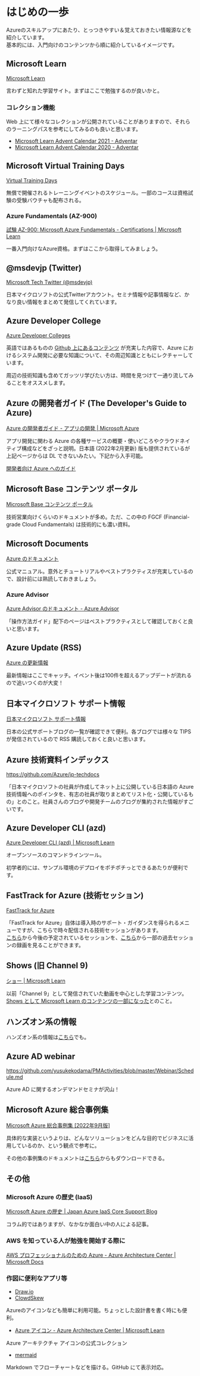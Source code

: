 # はじめの一歩

Azureのスキルアップにあたり、とっつきやすい＆覚えておきたい情報源などを紹介しています。  
基本的には、入門向けのコンテンツから順に紹介しているイメージです。

## Microsoft Learn

[Microsoft Learn](https://docs.microsoft.com/ja-jp/learn/)

言わずと知れた学習サイト。まずはここで勉強するのが良いかと。

### コレクション機能

Web 上にて様々なコレクションが公開されていることがありますので、それらのラーニングパスを参考にしてみるのも良いと思います。

* [Microsoft Learn Advent Calendar 2021 \- Adventar](https://adventar.org/calendars/6891)
* [Microsoft Learn Advent Calendar 2020 \- Adventar](https://adventar.org/calendars/5090)

## Microsoft Virtual Training Days

[Virtual Training Days](https://www.microsoft.com/ja-jp/events/top/training-days)

無償で開催されるトレーニングイベントのスケジュール。一部のコースは資格試験の受験バウチャも配布される。

### Azure Fundamentals (AZ-900)

[試験 AZ\-900: Microsoft Azure Fundamentals \- Certifications \| Microsoft Learn](https://learn.microsoft.com/ja-jp/certifications/exams/az-900)

一番入門向けなAzure資格。まずはここから取得してみましょう。

## @msdevjp (Twitter)

[Microsoft Tech Twitter (@msdevjp)](https://twitter.com/msdevjp)

日本マイクロソフトの公式Twitterアカウント。セミナ情報や記事情報など、かなり良い情報をまとめて発信してくれています。

## Azure Developer College

[Azure Developer Colleges](https://azuredevcollege.com/)

英語ではあるものの [Github 上にあるコンテンツ](https://github.com/azuredevcollege/trainingdays) が充実した内容で、Azure におけるシステム開発に必要な知識について、その周辺知識とともにレクチャーしています。

周辺の技術知識も含めてガッツリ学びたい方は、時間を見つけて一通り流してみることをオススメします。

## Azure の開発者ガイド (The Developer's Guide to Azure)

[Azure の開発者ガイド \- アプリの開発 \| Microsoft Azure](https://azure.microsoft.com/ja-jp/resources/whitepapers/developer-guide-to-azure/)

アプリ開発に関わる Azure の各種サービスの概要・使いどころやクラウドネイティブ構成などをざっと説明。日本語 (2022年2月更新) 版も提供されているが上記ページからは DL できないみたい。下記から入手可能。

[開発者向け Azure へのガイド](https://clouddamcdnprodep.azureedge.net/gdc/gdcuKUFQc/original)

## Microsoft Base コンテンツ ポータル

[Microsoft Base コンテンツ ポータル](https://www.microsoft.com/ja-jp/events/azurebase/contents/)

技術営業向けくらいのドキュメントが多め。ただ、この中の FGCF (Financial-grade Cloud Fundamentals) は技術的にも濃い資料。

## Microsoft Documents

[Azure のドキュメント](https://learn.microsoft.com/ja-jp/azure/)

公式マニュアル。意外とチュートリアルやベストプラクティスが充実しているので、設計前には熟読しておきましょう。

### Azure Advisor

[Azure Advisor のドキュメント - Azure Advisor](https://learn.microsoft.com/ja-jp/azure/advisor/)

「操作方法ガイド」配下のページはベストプラクティスとして確認しておくと良いと思います。

## Azure Update (RSS)

[Azure の更新情報](https://azure.microsoft.com/ja-jp/updates/)

最新情報はここでキャッチ。イベント後は100件を超えるアップデートが流れるので追いつくのが大変！

## 日本マイクロソフト サポート情報

[日本マイクロソフト サポート情報](https://cssjpn.github.io/)

日本の公式サポートブログの一覧が確認できて便利。各ブログでは様々な TIPS が発信されているので RSS 購読しておくと良いと思います。

## Azure 技術資料インデックス

<https://github.com/Azure/jp-techdocs>

「日本マイクロソフトの社員が作成してネット上に公開している日本語の Azure 技術情報へのポインタを、有志の社員が取りまとめてリスト化・公開しているもの」とのこと。社員さんのブログや開発チームのブログが集約された情報がすごいです。

## Azure Developer CLI (azd)

[Azure Developer CLI \(azd\) \| Microsoft Learn](https://learn.microsoft.com/ja-jp/azure/developer/azure-developer-cli/)

オープンソースのコマンドラインツール。

初学者的には、サンプル環境のデプロイをポチポチっとできるあたりが便利です。

## FastTrack for Azure (技術セッション)

[FastTrack for Azure](https://learn.microsoft.com/ja-jp/azure/fasttrack/)

「FastTrack for Azure」自体は導入時のサポート・ガイダンスを得られるメニューですが、こちらで時々配信される技術セッションがあります。  
[こちら](https://developer.microsoft.com/ja-jp/reactor/?search=fasttrack)から今後の予定されているセッションを、[こちら](https://learn.microsoft.com/ja-jp/fasttrack/)から一部の過去セッションの録画を見ることができます。

## Shows (旧 Channel 9)

[ショー \| Microsoft Learn](https://learn.microsoft.com/ja-jp/shows/)

以前「Channel 9」として発信されていた動画を中心とした学習コンテンツ。[Shows として Microsoft Learn のコンテンツの一部になった](https://learn.microsoft.com/ja-jp/teamblog/channel9joinedmicrosoftlearn)とのこと。

## ハンズオン系の情報

ハンズオン系の情報は[こちら](../21_Hands-on/README.md)でも。

## Azure AD webinar

<https://github.com/yusukekodama/PMActivities/blob/master/Webinar/Schedule.md>

Azure AD に関するオンデマンドセミナが沢山！

## Microsoft Azure 総合事例集

[Microsoft Azure 総合事例集 [2022年9月版]](https://info.microsoft.com/JA-MigSQL-CNTNT-FY23-09Sep-28-Microsoft-Azure-Collaboration-Case-Collection-September-2022-Edition-SRGCM7842_LP01-Registration---Form-in-Body.html)

具体的な実装というよりは、どんなソリューションをどんな目的でビジネスに活用しているのか、という観点で参考に。

その他の事例集のドキュメントは[こちら](https://www.microsoft.com/ja-jp/biz/nowon-azure/default.aspx)からもダウンロードできる。

## その他

### Microsoft Azure の歴史 (IaaS)

[Microsoft Azure の歴史 \| Japan Azure IaaS Core Support Blog](https://jpaztech.github.io/blog/other/azure_history_and_career_in_support/)

コラム的ではありますが、なかなか面白い中の人による記事。

### AWS を知っている人が勉強を開始する際に

[AWS プロフェッショナルのための Azure \- Azure Architecture Center \| Microsoft Docs](https://docs.microsoft.com/ja-jp/azure/architecture/aws-professional/)

### 作図に便利なアプリ等

* [Draw.io](https://app.diagrams.net/)
* [ClowdSkew](https://www.cloudskew.com/)

Azureのアイコンなども簡単に利用可能。ちょっとした設計書を書く時にも便利。

* [Azure アイコン \- Azure Architecture Center \| Microsoft Learn](https://learn.microsoft.com/ja-jp/azure/architecture/icons/)

Azure アーキテクチャ アイコンの公式コレクション

* [mermaid](https://mermaid-js.github.io/mermaid/#/)

Markdown でフローチャートなどを描ける。GitHub にて表示対応。
